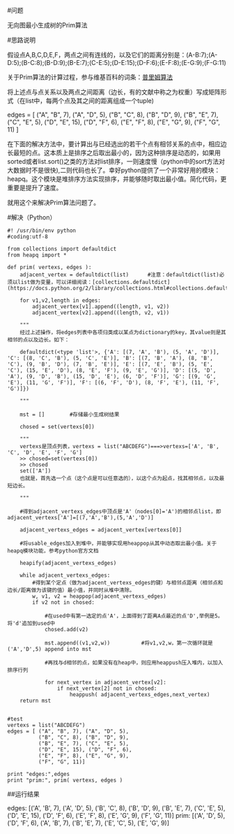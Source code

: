 #问题

无向图最小生成树的Prim算法

#思路说明

假设点A,B,C,D,E,F，两点之间有连线的，以及它们的距离分别是：(A-B:7);(A-D:5);(B-C:8);(B-D:9);(B-E:7);(C-E:5);(D-E:15);(D-F:6);(E-F:8);(E-G:9);(F-G:11)

关于Prim算法的计算过程，参与维基百科的词条：[普里姆算法](http://zh.wikipedia.org/wiki/%E6%99%AE%E6%9E%97%E5%A7%86%E7%AE%97%E6%B3%95)

将上述点与点关系以及两点之间距离（边长，有的文献中称之为权重）写成矩阵形式（在list中，每两个点及其之间的距离组成一个tuple)

edges = [ ("A", "B", 7), 
          ("A", "D", 5),
          ("B", "C", 8), 
          ("B", "D", 9), 
          ("B", "E", 7), 
          ("C", "E", 5),
          ("D", "E", 15), 
          ("D", "F", 6),
          ("E", "F", 8), 
          ("E", "G", 9),
          ("F", "G", 11)
        ]

在下面的解决方法中，要计算出与已经选出的若干个点有相邻关系的点中，相应边长最短的点。这本质上是排序之后取出最小的，因为这种排序是动态的，如果用sorted或者list.sort()之类的方法对list排序，一则速度慢（python中的sort方法对大数据时不是很快),二则代码也长了。幸好python提供了一个非常好用的模块：heapq。这个模块是堆排序方法实现排序，并能够随时取出最小值。简化代码，更重要是提升了速度。

就用这个来解决Prim算法问题了。

#解决（Python）
	
	#! /usr/bin/env python
	#coding:utf-8
	
	from collections import defaultdict
	from heapq import *
	
	def prim( vertexs, edges ):
	    adjacent_vertex = defaultdict(list)      #注意：defaultdict(list)必须以list做为变量，可以详细阅读：[collections.defaultdict](https://docs.python.org/2/library/collections.html#collections.defaultdict)
	
	    for v1,v2,length in edges:
            adjacent_vertex[v1].append((length, v1, v2))
            adjacent_vertex[v2].append((length, v2, v1))

        """
	    经过上述操作，将edges列表中各项归类成以某点为dictionary的key，其value则是其相邻的点以及边长。如下：
	
	    defaultdict(<type 'list'>, {'A': [(7, 'A', 'B'), (5, 'A', 'D')], 'C': [(8, 'C', 'B'), (5, 'C', 'E')], 'B': [(7, 'B', 'A'), (8, 'B', 'C'), (9, 'B', 'D'), (7, 'B', 'E')], 'E': [(7, 'E', 'B'), (5, 'E', 'C'), (15, 'E', 'D'), (8, 'E', 'F'), (9, 'E', 'G')], 'D': [(5, 'D', 'A'), (9, 'D', 'B'), (15, 'D', 'E'), (6, 'D', 'F')], 'G': [(9, 'G', 'E'), (11, 'G', 'F')], 'F': [(6, 'F', 'D'), (8, 'F', 'E'), (11, 'F', 'G')]})
	
	    """
	
	    mst = []        #存储最小生成树结果
	
	    chosed = set(vertexs[0]) 
	
	    """
	    vertexs是顶点列表，vertexs = list("ABCDEFG")===>vertexs=['A', 'B', 'C', 'D', 'E', 'F', 'G']
	    >> chosed=set(vertexs[0])
	    >> chosed
	    set(['A'])
	    也就是，首先选一个点（这个点是可以任意选的），以这个点为起点，找其相邻点，以及最短边长。
	
	    """

        #得到adjacent_vertexs_edges中顶点是'A'（nodes[0]='A')的相邻点list，即adjacent_vertexs['A']=[(7,'A','B'),(5,'A','D')]
	
	    adjacent_vertexs_edges = adjacent_vertex[vertexs[0]]  
	    
        #将usable_edges加入到堆中，并能够实现用heappop从其中动态取出最小值。关于heapq模块功能，参考python官方文档

	    heapify(adjacent_vertexs_edges)
	
	    while adjacent_vertexs_edges:
            #得到某个定点（做为adjacent_vertexs_edges的键）与相邻点距离（相邻点和边长/距离做为该键的值）最小值，并同时从堆中清除。
	        w, v1, v2 = heappop(adjacent_vertexs_edges)     
	        if v2 not in chosed:

                #在used中有第一选定的点'A'，上面得到了距离A点最近的点'D',举例是5。将'd'追加到used中
	            chosed.add(v2)                          

	            mst.append((v1,v2,w))          #将v1,v2,w，第一次循环就是('A','D',5) append into mst
	            
                #再找与d相邻的点，如果没有在heap中，则应用heappush压入堆内，以加入排序行列 

                for next_vertex in adjacent_vertex[v2]:                    
	                if next_vertex[2] not in chosed:
	                    heappush( adjacent_vertexs_edges,next_vertex)
	    return mst
	
	
	#test
	vertexs = list("ABCDEFG")
	edges = [ ("A", "B", 7), ("A", "D", 5),
	          ("B", "C", 8), ("B", "D", 9), 
	          ("B", "E", 7), ("C", "E", 5),
	          ("D", "E", 15), ("D", "F", 6),
	          ("E", "F", 8), ("E", "G", 9),
	          ("F", "G", 11)]
	
	print "edges:",edges
	print "prim:", prim( vertexs, edges )

##运行结果

edges: [('A', 'B', 7), ('A', 'D', 5), ('B', 'C', 8), ('B', 'D', 9), ('B', 'E', 7), ('C', 'E', 5), ('D', 'E', 15), ('D', 'F', 6), ('E', 'F', 8), ('E', 'G', 9), ('F', 'G', 11)]
prim: [('A', 'D', 5), ('D', 'F', 6), ('A', 'B', 7), ('B', 'E', 7), ('E', 'C', 5), ('E', 'G', 9)]


